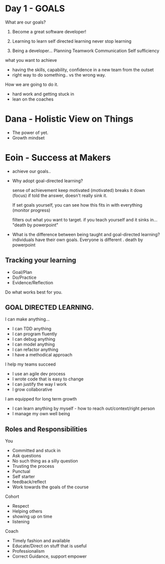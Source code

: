 # Day 1 - GOALS
 
What are our goals?
 
1. Become a great software developer!
2. Learning to learn
  self directed learning
  never stop learning
 
3. Being a developer...
  Planning
  Teamwork
  Communication
  Self sufficiency
 
what you want to achieve
 - having the skills, capability, confidence in  a new team from the outset
 - right way to do something.. vs the wrong way.
 
How we are going to do it.
 - hard work and getting stuck in
 - lean on the coaches
 
# Dana - Holistic View on Things
 - The power of yet.
 - Growth mindset
 
# Eoin - Success at Makers
 - achieve our goals..
 
- Why adopt goal-directed learning?
 
    sense of achievement
    keep motivated (motivated)
    breaks it down (focus)
    if told the answer, doesn't really sink it.
 
    If set goals yourself, you can see how this fits in with everything (monitor progress)
 
    filters out what you want to target.
    if you teach yourself and it sinks in... "death by powerpoint"
 
 
- What is the difference between being taught and goal-directed learning?
    individuals have their own goals. Everyone is different .
    death by powerpoint
 
## Tracking your learning
  - Goal/Plan
  - Do/Practice
  - Evidence/Reflection
 
Do what works best for you.
 
 
## GOAL DIRECTED LEARNING.
I can make anything...
  * I can TDD anything
  * I can program fluently
  * I can debug anything
  * I can model anything
  * I can refactor anything
  * I have a methodical approach
 
I help my teams succeed
  * I use an agile dev process
  * I wrote code that is easy to change
  * I can justify the way I work
  * I grow collaborative
 
I am equipped for long term growth
  * I can learn anything by myself - how to reach out/context/right person
  * I manage my own well being
 
## Roles and Responsibilities
 
You
  * Committed and stuck in
  * Ask questions
  * No such thing as a silly question
  * Trusting the process
  * Punctual
  * Self starter
  * feedback/reflect
  * Work towards the goals of the course
 
Cohort
  * Respect
  * Helping others
  * showing up on time
  * listening
 
 
Coach
  * Timely fashion and available
  * Educate/Direct on stuff that is useful
  * Professionalism
  * Correct Guidance, support empower
 
 
 
 


